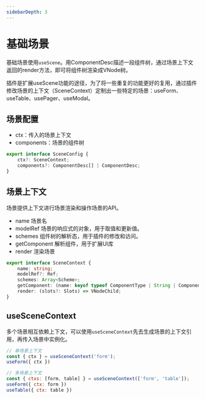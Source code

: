 ```yaml
---
sidebarDepth: 3
---
```

# 基础场景
基础场景使用`useScene`。用ComponentDesc描述一段组件树，通过场景上下文返回的render方法，即可将组件树渲染成VNode树。

插件是扩展useScene功能的途径，为了将一些重复的功能更好的复用，通过插件修改场景的上下文（SceneContext）定制出一些特定的场景：useForm、useTable、usePager、useModal。

<ExampleDoc>
<StartedScene>
</StartedScene>
<template #code>

<<< @/examples/started/useScene.js
</template>
</ExampleDoc>

## 场景配置
- ctx：传入的场景上下文
- components：场景的组件树
```ts
export interface SceneConfig {
    ctx?: SceneContext;
    components?: ComponentDesc[] | ComponentDesc;
}
```
## 场景上下文
场景提供上下文进行场景渲染和操作场景的API。

- name 场景名
- modelRef 场景的响应式的对象，用于取值和更新值。
- schemes 组件树的解析态，用于插件的修改和访问。
- getComponent 解析组件，用于扩展UI库
- render 渲染场景

```ts
export interface SceneContext {
    name: string;
    modelRef?: Ref;
    schemes: Array<Scheme>;
    getComponent: (name: keyof typeof ComponentType | String | Component) => Component | string;
    render: (slots?: Slots) => VNodeChild;
}
```

## useSceneContext
多个场景相互依赖上下文，可以使用`useSceneContext`先去生成场景的上下文引用，再传入场景中实例化。

```js
// 单场景上下文
const { ctx } = useSceneContext('form');
useForm({ ctx })

// 多场景上下文
const { ctxs: [form, table] } = useSceneContext(['form', 'table']);
useForm({ ctx: form })
useTable({ ctx: table })
```